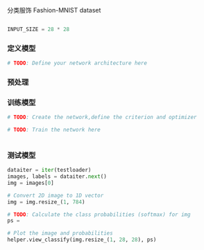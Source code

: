 <ToggleContent title="Classifying Clothing Images" :level=2>

分类服饰 Fashion-MNIST dataset



``` py

INPUT_SIZE = 28 * 28
```

### 定义模型

``` py
# TODO: Define your network architecture here


```

### 预处理


### 训练模型

``` py
# TODO: Create the network,define the criterion and optimizer

```


``` py
# TODO: Train the network here
 
```


### 测试模型

``` py
dataiter = iter(testloader)
images, labels = dataiter.next()
img = images[0]

# Convert 2D image to 1D vector
img = img.resize_(1, 784)

# TODO: Calculate the class probabilities (softmax) for img
ps = 

# Plot the image and probabilities
helper.view_classify(img.resize_(1, 28, 28), ps)
```


</ToggleContent>